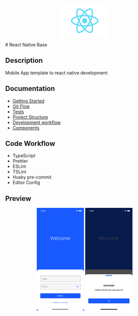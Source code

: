 <p align="center">
<img src="./src/assets/images/Logo.png" width="150" align="center"/>
</p>
# React Native Base

## Description

Mobile App template to react native development

## Documentation

- [Getting Started]('./documentation/getting-started.md')
- [Git Flow]('./documentation/gitflow.md')
- [Tests]('./documentation/tests.md')
- [Project Structure]('./documentation/project-structure.md')
- [Development workflow]('./documentation/development-workflow.md')
- [Components]('./documentation/components.md')

## Code Workflow

- TypeScript
- Prettier
- ESLint
- TSLint
- Husky pre-commit
- Editor Config

## Preview

<p align="center">
<img src="./documentation/preview/1.png" width="150" align="center"/>
<img src="./documentation/preview/2.png" width="150" align="center"/>
</p>
